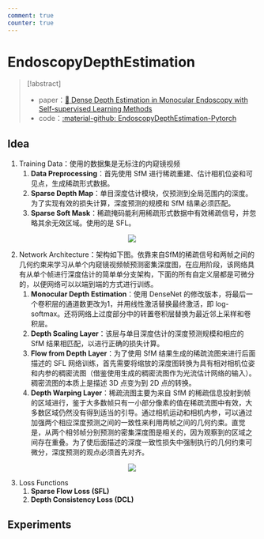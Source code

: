 ```yaml
---
comment: true
counter: true
---
```

# EndoscopyDepthEstimation

> [!abstract]
> - paper：[:book: Dense Depth Estimation in Monocular Endoscopy with Self-supervised Learning Methods](https://arxiv.org/abs/1902.07766)
> - code：[:material-github: EndoscopyDepthEstimation-Pytorch](https://github.com/lppllppl920/EndoscopyDepthEstimation-Pytorch)


## Idea

1. Training Data：使用的数据集是无标注的内窥镜视频
    1. **Data Preprocessing**：首先使用 SfM 进行稀疏重建、估计相机位姿和可见点，生成稀疏形式数据。
    2. **Sparse Depth Map**：单目深度估计模块，仅预测到全局范围内的深度。为了实现有效的损失计算，深度预测的规模和 SfM 结果必须匹配。
    3. **Sparse Soft Mask**：稀疏掩码能利用稀疏形式数据中有效稀疏信号，并忽略其余无效区域。使用的是 SFL。

<center><img src="https://cdn.jujimeizuo.cn/note/cv/slam/EDE-2.jpg"></center>

2. Network Architecture：架构如下图。依靠来自SfM的稀疏信号和两帧之间的几何约束来学习从单个内窥镜视频帧预测密集深度图，在应用阶段，该网络具有从单个帧进行深度估计的简单单分支架构，下面的所有自定义层都是可微分的，以便网络可以以端到端的方式进行训练。
    1. **Monocular Depth Estimation**：使用 DenseNet 的修改版本，将最后一个卷积层的通道数更改为1，并用线性激活替换最终激活，即 log-softmax。还将网络上过度部分中的转置卷积层替换为最近邻上采样和卷积层。
    2. **Depth Scaling Layer**：该层与单目深度估计的深度预测规模和相应的 SfM 结果相匹配，以进行正确的损失计算。
    3. **Flow from Depth Layer**：为了使用 SfM 结果生成的稀疏流图来进行后面描述的 SFL 网络训练，首先需要将缩放的深度图转换为具有相对相机位姿和内参的稠密流图（借鉴使用生成的稠密流图作为光流估计网络的输入）。稠密流图的本质上是描述 3D 点变为到 2D 点的转换。
    4. **Depth Warping Layer**：稀疏流图主要为来自 SfM 的稀疏信息投射到帧的区域进行，鉴于大多数帧只有一小部分像素的值在稀疏流图中有效，大多数区域仍然没有得到适当的引导。通过相机运动和相机内参，可以通过加强两个相应深度预测之间的一致性来利用两帧之间的几何约束。直觉是，从两个相邻帧分别预测的密集深度图是相关的，因为观察到的区域之间存在重叠。为了使后面描述的深度一致性损失中强制执行的几何约束可微分，深度预测的观点必须首先对齐。

<center><img src="https://cdn.jujimeizuo.cn/note/cv/slam/EDE-1.jpg"></center>

3. Loss Functions
    1. **Sparse Flow Loss (SFL)**
    2. **Depth Consistency Loss (DCL)**


## Experiments